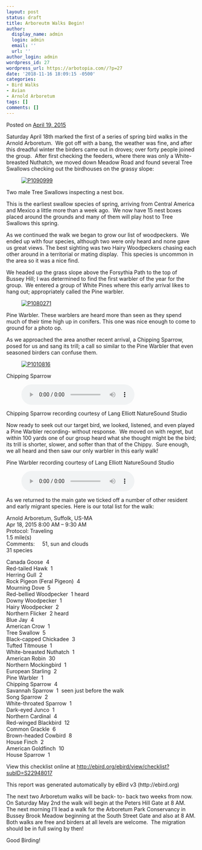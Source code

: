 ```yaml
---
layout: post
status: draft
title: Arboreutm Walks Begin!
author:
  display_name: admin
  login: admin
  email: ''
  url: ''
author_login: admin
wordpress_id: 27
wordpress_url: https://arbotopia.com//?p=27
date: '2018-11-16 18:09:15 -0500'
categories:
- Bird Walks
- Avian
- Arnold Arboretum
tags: []
comments: []
---
```

<p><!-- wp:paragraph --></p>
<p>Posted on&nbsp;<a href="https://web.archive.org/web/20150501173156/http://www.arbotopia.com/arboreutm-walks-begin/">April 19, 2015</a></p>
<p><!-- /wp:paragraph --></p>
<p><!-- wp:paragraph --></p>
<p>Saturday April 18th marked the first of a series of spring bird walks in the Arnold Arboretum.&nbsp; We got off with a bang, the weather was fine, and after this dreadful winter the birders came out in droves; over forty people joined the group.&nbsp; After first checking the feeders, where there was only a White-breasted Nuthatch, we moved down Meadow Road and found several Tree Swallows checking out the birdhouses on the grassy slope:</p>
<p><!-- /wp:paragraph --></p>
<p><!-- wp:image {"id":1063,"linkDestination":"custom"} --></p>
<figure class="wp-block-image"><a href="https://web.archive.org/web/20150501173156/http://www.arbotopia.com/wp-content/uploads/2015/04/P1090999.jpg"><img src="https://web.archive.org/web/20150501173156im_/http://www.arbotopia.com/wp-content/uploads/2015/04/P1090999.jpg" alt="P1090999" class="wp-image-1063"/></a></figure>
<p><!-- /wp:image --></p>
<p><!-- wp:paragraph --></p>
<p>Two male Tree Swallows inspecting a nest box.</p>
<p><!-- /wp:paragraph --></p>
<p><!-- wp:paragraph --></p>
<p>This is the earliest swallow species of spring, arriving from Central America and Mexico a little more than a week ago.&nbsp; We now have 15 nest boxes placed around the grounds and many of them will play host to Tree Swallows this spring.</p>
<p><!-- /wp:paragraph --></p>
<p><!-- wp:paragraph --></p>
<p>As we continued the walk we began to grow our list of woodpeckers.&nbsp; We ended up with four species, although two were only heard and none gave us great views. The best sighting was two Hairy Woodpeckers chasing each other around in a territorial or mating display.&nbsp; This species is uncommon in the area so it was a nice find.</p>
<p><!-- /wp:paragraph --></p>
<p><!-- wp:paragraph --></p>
<p>We headed up the grass slope above the Forsythia Path to the top of Bussey Hill; I was determined to find the first warbler of the year for the group.&nbsp; We entered a group of White Pines where this early arrival likes to hang out; appropriately called the Pine warbler.</p>
<p><!-- /wp:paragraph --></p>
<p><!-- wp:image {"id":407,"linkDestination":"custom"} --></p>
<figure class="wp-block-image"><a href="https://web.archive.org/web/20150501173156/http://www.arbotopia.com/wp-content/uploads/2013/04/P1080271.jpg"><img src="https://web.archive.org/web/20150501173156im_/http://www.arbotopia.com/wp-content/uploads/2013/04/P1080271.jpg" alt="P1080271" class="wp-image-407"/></a></figure>
<p><!-- /wp:image --></p>
<p><!-- wp:paragraph --></p>
<p>Pine Warbler. These warblers are heard more than seen as they spend much of their time high up in conifers. This one was nice enough to come to ground for a photo op.</p>
<p><!-- /wp:paragraph --></p>
<p><!-- wp:paragraph --></p>
<p>As we approached the area another recent arrival, a Chipping Sparrow, posed for us and sang its trill; a call so similar to the Pine Warbler that even seasoned birders can confuse them.</p>
<p><!-- /wp:paragraph --></p>
<p><!-- wp:image {"id":1066,"linkDestination":"custom"} --></p>
<figure class="wp-block-image"><a href="https://web.archive.org/web/20150501173156/http://www.arbotopia.com/wp-content/uploads/2015/04/P1010816.jpg"><img src="https://web.archive.org/web/20150501173156im_/http://www.arbotopia.com/wp-content/uploads/2015/04/P1010816.jpg" alt="P1010816" class="wp-image-1066"/></a></figure>
<p><!-- /wp:image --></p>
<p><!-- wp:paragraph --></p>
<p>Chipping Sparrow</p>
<p><!-- /wp:paragraph --></p>
<p><!-- wp:audio {"id":206} --></p>
<figure class="wp-block-audio"><audio controls src="https://arbotopia.com/wp-content/uploads/2018/11/Chipping-Sparrow-1.mp3"></audio></figure>
<p><!-- /wp:audio --></p>
<p><!-- wp:paragraph --></p>
<p>Chipping Sparrow recording courtesy of Lang Elliott NatureSound Studio</p>
<p><!-- /wp:paragraph --></p>
<p><!-- wp:paragraph --></p>
<p>Now ready to seek out our target bird, we looked, listened, and even played a Pine Warbler recording- without response.&nbsp; We moved on with regret, but within 100 yards one of our group heard what she thought might be the bird; its trill is shorter, slower, and softer than that of the Chippy.&nbsp; Sure enough, we all heard and then saw our only warbler in this early walk!</p>
<p><!-- /wp:paragraph --></p>
<p><!-- wp:paragraph --></p>
<p>Pine Warbler recording courtesy of Lang Elliott NatureSound Studio</p>
<p><!-- /wp:paragraph --></p>
<p><!-- wp:audio {"id":209} --></p>
<figure class="wp-block-audio"><audio controls src="https://arbotopia.com/wp-content/uploads/2018/11/3-21-Pine-Warbler.wav"></audio></figure>
<p><!-- /wp:audio --></p>
<p><!-- wp:paragraph --></p>
<p>As we returned to the main gate we ticked off a number of other resident and early migrant species. Here is our total list for the walk:</p>
<p><!-- /wp:paragraph --></p>
<p><!-- wp:paragraph --></p>
<p>Arnold Arboretum, Suffolk, US-MA<br>Apr 18, 2015 8:00 AM &ndash; 9:30 AM<br>Protocol: Traveling<br>1.5 mile(s)<br>Comments:&nbsp;&nbsp;&nbsp;&nbsp; 51, sun and clouds<br>31 species</p>
<p><!-- /wp:paragraph --></p>
<p><!-- wp:paragraph --></p>
<p>Canada Goose&nbsp; 4<br>Red-tailed Hawk&nbsp; 1<br>Herring Gull&nbsp; 2<br>Rock Pigeon (Feral Pigeon)&nbsp; 4<br>Mourning Dove&nbsp; 5<br>Red-bellied Woodpecker&nbsp; 1 heard<br>Downy Woodpecker&nbsp; 1<br>Hairy Woodpecker&nbsp; 2<br>Northern Flicker&nbsp; 2 heard<br>Blue Jay&nbsp; 4<br>American Crow&nbsp; 1<br>Tree Swallow&nbsp; 5<br>Black-capped Chickadee&nbsp; 3<br>Tufted Titmouse&nbsp; 1<br>White-breasted Nuthatch&nbsp; 1<br>American Robin&nbsp; 30<br>Northern Mockingbird&nbsp; 1<br>European Starling&nbsp; 2<br>Pine Warbler&nbsp; 1<br>Chipping Sparrow&nbsp; 4<br>Savannah Sparrow&nbsp; 1&nbsp; seen just before the walk<br>Song Sparrow&nbsp; 2<br>White-throated Sparrow&nbsp; 1<br>Dark-eyed Junco&nbsp; 1<br>Northern Cardinal&nbsp; 4<br>Red-winged Blackbird&nbsp; 12<br>Common Grackle&nbsp; 6<br>Brown-headed Cowbird&nbsp; 8<br>House Finch&nbsp; 2<br>American Goldfinch&nbsp; 10<br>House Sparrow&nbsp; 1</p>
<p><!-- /wp:paragraph --></p>
<p><!-- wp:paragraph --></p>
<p>View this checklist online at <a href="https://ebird.org/view/checklist/S22948017">http://ebird.org/ebird/view/checklist?subID=S22948017</a></p>
<p><!-- /wp:paragraph --></p>
<p><!-- wp:paragraph --></p>
<p>This report was generated automatically by eBird v3 (http://ebird.org)</p>
<p><!-- /wp:paragraph --></p>
<p><!-- wp:paragraph --></p>
<p>The next two Arboretum walks will be back- to- back two weeks from now.&nbsp; On Saturday May 2nd the walk will begin at the Peters Hill Gate at 8 AM. The next morning I&rsquo;ll lead a walk for the Arboretum Park Conservancy in Bussey Brook Meadow beginning at the South Street Gate and also at 8 AM. Both walks are free and birders at all levels are welcome.&nbsp; The migration should be in full swing by then!</p>
<p><!-- /wp:paragraph --></p>
<p><!-- wp:paragraph --></p>
<p>Good Birding!</p>
<p><!-- /wp:paragraph --></p>
